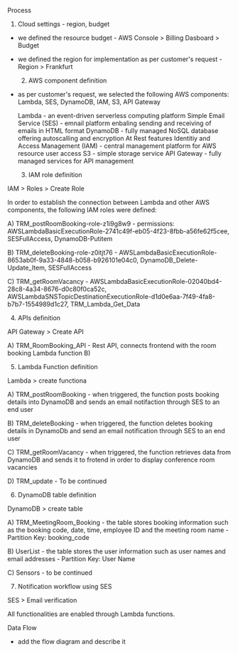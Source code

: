 Process

  1) Cloud settings - region, budget

- we defined the resource budget - AWS Console > Billing Dasboard > Budget
- we defined the region for implementation as per customer's request - Region > Frankfurt

  2) AWS component definition
  
- as per customer's request, we selected the following AWS components: Lambda, SES, DynamoDB, IAM, S3, API Gateway

    Lambda - an event-driven serverless computing platform
    Simple Email Service (SES) - emnail platform enbaling sending and receiving of emails in HTML format
    DynamoDB - fully managed NoSQL database offering autoscalling and encryption At Rest features
    Identitiy and Access Management (IAM) - central management platform for AWS resource user access
    S3 - simple storage service
    API Gateway - fully managed services for API management 
    

  3) IAM role definition

IAM > Roles > Create Role

In order to establish the connection between Lambda and other AWS components, the following IAM roles were defined:

   A) TRM_postRoomBooking-role-z1i9g8w9
        - permissions: AWSLambdaBasicExecutionRole-2741c49f-eb05-4f23-8fbb-a56fe62f5cee, SESFullAccess, DynamoDB-Putitem
        
   B) TRM_deleteBooking-role-z0itjt76
        - AWSLambdaBasicExecutionRole-8653ab0f-9a33-4848-b058-b926101e04c0, DynamoDB_Delete-Update_Item, SESFullAccess
        
   C) TRM_getRoomVacancy
        - AWSLambdaBasicExecutionRole-02040bd4-28c8-4a34-8676-d0c80f0ca52c, AWSLambdaSNSTopicDestinationExecutionRole-d1d0e6aa-7f49-4fa8-b7b7-1554989d1c27, TRM_Lambda_Get_Data

   4) APIs definition

API Gateway > Create API

   A) TRM_RoomBooking_API - Rest API, connects frontend with the room booking Lambda function
   B)
  
   5) Lambda Function definition

Lambda > create functiona

   A) TRM_postRoomBooking - when triggered, the function posts booking details into DynamoDB and sends an email notifaction through SES to an end user

   B) TRM_deleteBooking - when triggered, the function deletes booking details in DynamoDb and send an email notification through SES to an end user

   C) TRM_getRoomVacancy - when triggered, the function retrieves data from DynamoDB and sends it to frotend in order to display conference room vacancies
   
   D) TRM_update - To be continued 

  6) DynamoDB table definition

DynamoDB > create table

   A) TRM_MeetingRoom_Booking - the table stores booking information such as the booking code, date, time, employee ID and the meeting room name
    - Partition Key: booking_code

   B) UserList - the table stores the user information such as user names and email addresses
    - Partition Key: User Name
    
   C) Sensors - to be continued


  7) Notification workflow using SES
  
SES > Email verification

  All functionalities are enabled through Lambda functions.
 
 
Data Flow

- add the flow diagram and describe it
